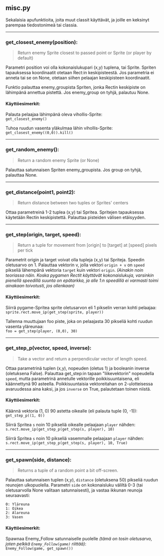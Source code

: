 ## misc.py
Sekalaisia apufunktioita, joita muut classit käyttävät, ja joille en keksinyt parempaa tiedostonimeä tai classia.

---
### get_closest_enemy(position):
> Return enemy Sprite closest to passed point or Sprite (or player by default)

Parametri position voi olla kokonaislukupari (x,y) tuplena, tai Sprite. Spriten tapauksessa koordinaatit otetaan Rect:in keskipisteestä. Jos parametria ei anneta tai se on None, otetaan siihen pelaajan keskipisteen koordinaatit.

Funktio palauttaa enemy_groupista Spriten, jonka Rectin keskipiste on lähimpänä annettua pistettä. Jos enemy_group on tyhjä, palautuu None.

#### Käyttöesimerkit:
Palauta pelaajaa lähimpänä oleva vihollis-Sprite:  
`get_closest_enemy()`

Tuhoa ruudun vasenta yläkulmaa lähin vihollis-Sprite:  
`get_closest_enemy((0,0)).kill()`

---
### get_random_enemy():
> Return a random enemy Sprite (or None)

Palauttaa satunnaisen Spriten enemy_groupista. Jos group on tyhjä, palauttaa None.

---
### get_distance(point1, point2):
> Return distance between two tuples or Sprites' centers

Ottaa parametreinä 1-2 tuplea (x,y) tai Spritea. Spritejen tapauksessa käytetään Rectin keskipistettä. Palauttaa pisteiden välisen etäisyyden.

---
### get_step(origin, target, speed):
> Return a tuple for movement from [origin] to [target] at [speed] pixels per tick

Parametrit origin ja target voivat olla tupleja (x,y) tai Spriteja. Speedin oletusarvo on 1. Palauttaa vektorin v, jolla vektori `origin + v` on `speed` pikseliä lähempänä vektoria `target` kuin vektori `origin`. _(Ainakin noin teoriassa näin. Koska pygamen Rectit käyttävät kokonaislukuja, varsinkin pienellä speedillä suunta on epätarkka, ja alle 1:n speedillä ei varmasti toimi ainakaan toivotusti, jos ollenkaan)_

#### Käyttöesimerkit:  
Siirrä pygame-Spritea sprite oletusarvon eli 1 pikselin verran kohti pelaajaa:  
`sprite.rect.move_ip(get_step(sprite, player))`

Tallenna muuttujaan foo piste, joka on pelaajasta 30 pikseliä kohti ruudun vasenta yläreunaa:  
`foo = get_step(player, (0,0), 30)`

---
### get_step_p(vector, speed, inverse):
> Take a vector and return a perpendicular vector of length speed. 
    
Ottaa parametrinä tuplen (x,y), nopeuden (oletus 1) ja booleanin inverse (oletuksena False). Palauttaa get_step:in tapaan "liikevektorin" nopeudella `speed`, mutta parametrinä annetulle vektorille poikkisuuntaisena, eli käännettynä 90 asteella. Poikkisuuntaisia vektoreitahan on 2-ulotteisessa avaruudessa aina kaksi, ja jos `inverse` on True, palautetaan toinen niistä.

#### Käyttöesimerkit:
Käännä vektoria (1, 0) 90 astetta oikealle (eli palauta tuple (0, -1)):  
`get_step_p((1, 0))`

Siirrä Spritea `s` noin 10 pikseliä oikealle pelaajaan `player` nähden:  
`s.rect.move_ip(get_step_p(get_step(s, player), 10)`

Siirrä Spritea `s` noin 10 pikseliä vasemmalle pelaajaan `player` nähden:  
`s.rect.move_ip(get_step_p(get_step(s, player), 10, True)`

---
### get_spawn(side, distance):
> Returns a tuple of a random point a bit off-screen.

Palauttaa satunnaisen tuplen (x,y), `distance` (oletuksena 50) pikseliä ruudun reunojen ulkopuolella. Parametri `side` on kokonaisluku väliltä 0-3 (tai oletusarvolla None valitaan satunnaisesti), ja vastaa ikkunan reunoja seuraavasti:

	0: Yläreuna
	1: Oikea
	2: Alareuna
	3: Vasen

#### Käyttöesimerkit:
Spawnaa Enemy_Follow satunnaiselle puolelle _(tämä on tosin oletusarvo, joten pelkkä `Enemy_Follow(game)` riittää)_:  
`Enemy_Follow(game, get_spawn())`